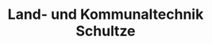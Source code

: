 ---
title: "Land- und Kommunaltechnik Schultze"
url: /hirschstein/land-und-kommunaltechnik-schultze/
shop: Allgemein
---